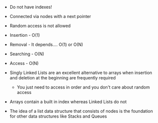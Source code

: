 * Do not have indexes!
* Connected via nodes with a next pointer
* Random access is not allowed


* Insertion -   O(1)
* Removal -   It depends.... O(1) or O(N)
* Searching -   O(N)
* Access -   O(N)

* Singly Linked Lists are an excellent alternative to arrays when insertion and deletion at the beginning are frequently required
  * You just need to access in order and you don't care about random access
* Arrays contain a built in index whereas Linked Lists do not
* The idea of a list data structure that consists of nodes is the foundation for other data structures like Stacks and Queues